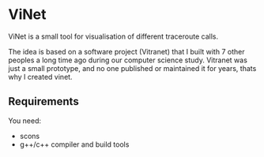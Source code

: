 ViNet
=========

ViNet is a small tool for visualisation of different traceroute calls.

The idea is based on a software project (Vitranet) that I built with 7 other peoples a long time ago during our
computer science study. Vitranet was just a small prototype, and no one published or maintained it for years, thats
why I created vinet.

Requirements
------------
You need:

* scons
* g++/c++ compiler and build tools


